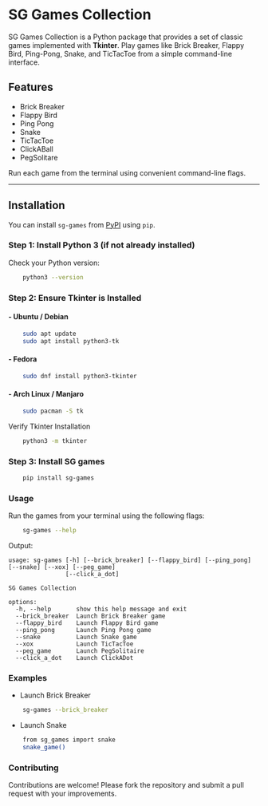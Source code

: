 # SG Games Collection

SG Games Collection is a Python package that provides a set of classic games implemented with **Tkinter**. Play games like Brick Breaker, Flappy Bird, Ping-Pong, Snake, and TicTacToe from a simple command-line interface.

## Features

- Brick Breaker
- Flappy Bird
- Ping Pong
- Snake
- TicTacToe
- ClickABall
- PegSolitare

Run each game from the terminal using convenient command-line flags.

---

## Installation

You can install `sg-games` from [PyPI](https://pypi.org) using `pip`.  

### Step 1: Install Python 3 (if not already installed)

Check your Python version:

```bash
    python3 --version
```
### Step 2: Ensure Tkinter is Installed

#### - Ubuntu / Debian
```bash
    sudo apt update
    sudo apt install python3-tk
```

#### - Fedora
```bash
    sudo dnf install python3-tkinter
```

#### - Arch Linux / Manjaro
```bash
    sudo pacman -S tk
```

Verify Tkinter Installation
```bash
    python3 -m tkinter
```

### Step 3: Install SG games
```bash
    pip install sg-games
```

### Usage
Run the games from your terminal using the following flags:
```bash
    sg-games --help
```

Output:

```less
usage: sg-games [-h] [--brick_breaker] [--flappy_bird] [--ping_pong] [--snake] [--xox] [--peg_game]
                [--click_a_dot]

SG Games Collection

options:
  -h, --help       show this help message and exit
  --brick_breaker  Launch Brick Breaker game
  --flappy_bird    Launch Flappy Bird game
  --ping_pong      Launch Ping Pong game
  --snake          Launch Snake game
  --xox            Launch TicTacToe
  --peg_game       Launch PegSolitaire
  --click_a_dot    Launch ClickADot
```

### Examples

- Launch Brick Breaker
```bash
    sg-games --brick_breaker
```

- Launch Snake
```bash
    from sg_games import snake
    snake_game()
```

### Contributing

Contributions are welcome! Please fork the repository and submit a pull request with your improvements.